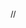 /*<!DOCTYPE html>*/
<html lang="en">
<head>
    <meta charset="UTF-8">
    <meta name="viewport" content="width=device-width, initial-scale=1.0">
    <title>Your GitHub Website</title>
    <style>
        body {
            font-family: Arial, sans-serif;
            margin: 20px;
        }

        main {
            padding: 20px;
        }

        section {
            margin-bottom: 20px;
        }

        h2 {
            color: #007bff; /* Blue color for section titles, you can change this */
        }

        ul {
            list-style-type: none;
            padding: 0;
        }

        li {
            margin-bottom: 8px;
        }

        footer {
            text-align: center;
            padding: 10px;
            background-color: #f2f2f2;
        }
    </style>
</head>
<body>

    <main>

        <section>
            <h2>About</h2>
            <ul>
                <li>Item 1</li>
                <li>Item 2</li>
                <!-- Add more items as needed -->
            </ul>
        </section>

        <section>
            <h2>Pre-print</h2>
            <ul>
                <li>Item 1</li>
                <li>Item 2</li>
                <!-- Add more items as needed -->
            </ul>
        </section>

        <!-- Add more sections as needed -->

    </main>

    <footer>
        <p>&copy; 2023 Your Name</p>
    </footer>

</body>
</html>
